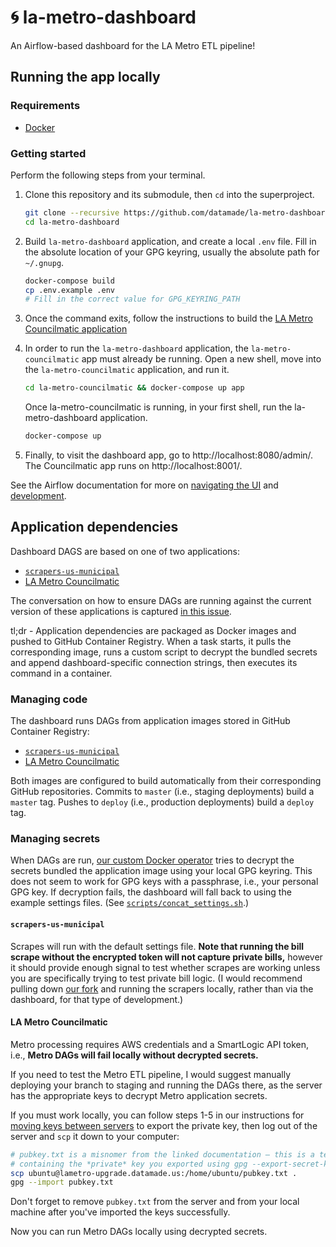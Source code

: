 # 🌀 la-metro-dashboard

An Airflow-based dashboard for the LA Metro ETL pipeline!

## Running the app locally

### Requirements

- [Docker](https://hub.docker.com/search/?type=edition&offering=community)

### Getting started

Perform the following steps from your terminal.

1. Clone this repository and its submodule, then `cd` into the superproject.

    ```bash
    git clone --recursive https://github.com/datamade/la-metro-dashboard.git
    cd la-metro-dashboard
    ```
2. Build `la-metro-dashboard` application, and create a local `.env` file. Fill
in the absolute location of your GPG keyring, usually the absolute path for ` ~/.gnupg`.

    ```bash
    docker-compose build
    cp .env.example .env
    # Fill in the correct value for GPG_KEYRING_PATH
    ```

3. Once the command exits, follow the instructions to build the [LA Metro Councilmatic application](https://github.com/datamade/la-metro-councilmatic#setup)

4. In order to run the `la-metro-dashboard` application, the `la-metro-councilmatic`
app must already be running. Open a new shell, move into the `la-metro-councilmatic`
application, and run it.

	```bash
    cd la-metro-councilmatic && docker-compose up app
    ```

	Once la-metro-councilmatic is running, in your first shell, run the la-metro-dashboard application.

	```bash
	docker-compose up
	```

5. Finally, to visit the dashboard app, go to http://localhost:8080/admin/. The
Councilmatic app runs on http://localhost:8001/.

See the Airflow documentation for more on [navigating the UI](https://airflow.apache.org/docs/stable/ui.html)
and [development](https://airflow.apache.org/docs/stable/tutorial.html).

## Application dependencies

Dashboard DAGS are based on one of two applications:

- [`scrapers-us-municipal`](https://github.com/datamade/scrapers-us-municipal/)
- [LA Metro Councilmatic](https://github.com/datamade/la-metro-councilmatic)

The conversation on how to ensure DAGs are running against the current version
of these applications is captured [in this issue](https://github.com/datamade/server-la-metro-dashboard/issues/1).

tl;dr - Application dependencies are packaged as Docker images and pushed to
GitHub Container Registry. When a task starts, it pulls the corresponding image,
runs a custom script to decrypt the bundled secrets and append dashboard-specific
connection strings, then executes its command in a container.

### Managing code

The dashboard runs DAGs from application images stored in GitHub Container
Registry:

- [`scrapers-us-municipal`](https://github.com/datamade/scrapers-us-municipal/pkgs/container/scrapers-us-municipal)
- [LA Metro Councilmatic](https://github.com/datamade/la-metro-councilmatic/pkgs/container/la-metro-councilmatic)

Both images are configured to build automatically from their corresponding
GitHub repositories. Commits to `master` (i.e., staging deployments) build a
`master` tag. Pushes to `deploy` (i.e., production deployments) build a `deploy`
tag.

### Managing secrets

When DAGs are run, [our custom Docker operator](operators/blackbox_docker_operator.py)
tries to decrypt the secrets bundled the application image using your local GPG keyring.
This does not seem to work for GPG keys with a passphrase, i.e., your personal
GPG key. If decryption fails, the dashboard will fall back to using the example
settings files. (See [`scripts/concat_settings.sh`](scripts/concat_settings.sh).)

#### `scrapers-us-municipal`

Scrapes will run with the default settings file. **Note that running the bill
scrape without the encrypted token will not capture private bills,** however it
should provide enough signal to test whether scrapes are working unless you are
specifically trying to test private bill logic. (I would recommend pulling down
[our fork](https://github.com/datamade/scrapers-us-municipal/) and running the
scrapers locally, rather than via the dashboard, for that type of development.)

#### LA Metro Councilmatic

Metro processing requires AWS credentials and a SmartLogic API token, i.e.,
**Metro DAGs will fail locally without decrypted secrets.**

If you need to test the Metro ETL pipeline, I would suggest manually deploying
your branch to staging and running the DAGs there, as the server has the
appropriate keys to decrypt Metro application secrets.

If you must work locally, you can follow steps 1-5 in our instructions for
[moving keys between servers](https://github.com/datamade/how-to/blob/master/shell/moving-keys-between-servers.md)
to export the private key, then log out of the server and `scp` it down to your
computer:

```bash
# pubkey.txt is a misnomer from the linked documentation – this is a text file
# containing the *private* key you exported using gpg --export-secret-key
scp ubuntu@lametro-upgrade.datamade.us:/home/ubuntu/pubkey.txt .
gpg --import pubkey.txt
```

Don't forget to remove `pubkey.txt` from the server and from your local machine
after you've imported the keys successfully.

Now you can run Metro DAGs locally using decrypted secrets.
